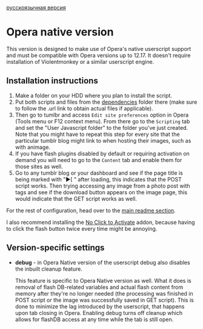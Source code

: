 [русскоязычная версия](README.rus.md)
# Opera native version

This version is designed to make use of Opera's native userscript support and must be compatible with Opera versions up to 12.17. It doesn't require installation of Violentmonkey or a similar userscript engine.

## Installation instructions

1. Make a folder on your HDD where you plan to install the script. 
2. Put both scripts and files from the [dependencies](https://github.com/Seedmanc/Tumblr-image-sorter/tree/master/dependencies) folder there (make sure to follow the .url link to obtain actual files if applicable).
3. Then go to tumlbr and access `Edit site preferences` option in Opera (Tools menu or F12 context menu). From there go to the `Scripting` tab and set the "User Javascript folder" to the folder you've just created. Note that you might have to repeat this step for every site that the particular tumblr blog might link to when hosting their images, such as with animage.
4. If you have flash plugins disabled by default or requiring activation on demand you will need to go to the `Content` tab and enable them for those sites as well. 
5. Go to any tumblr blog or your dashboard and see if the page title is being marked with "▶[ " after loading, this indicates that the POST script works. Then trying accessing any image from a photo post with tags and see if the download button appears on the image page, this would indicate that the GET script works as well.

For the rest of configuration, head over to the [main readme section](https://github.com/Seedmanc/Tumblr-image-sorter#usage).

I also recommend installing the [No Click to Activate](https://addons.opera.com/en/extensions/details/no-click-to-activate/) addon, because having to click the flash button twice every time might be annoying.

## Version-specific settings

* **debug** - in Opera Native version of the userscript debug also disables the inbuilt cleanup feature.

  This feature is specific to Opera Native version as well. What it does is removal of flash DB-related variables and actual flash content from memory after they're no longer needed (the processing was finished in POST script or the image was successfully saved in GET script). This is done to minimize the lag introduced by the userscript, that happens upon tab closing in Opera. Enabling debug turns off cleanup which allows for flashDB access at any time while the tab is still open.
